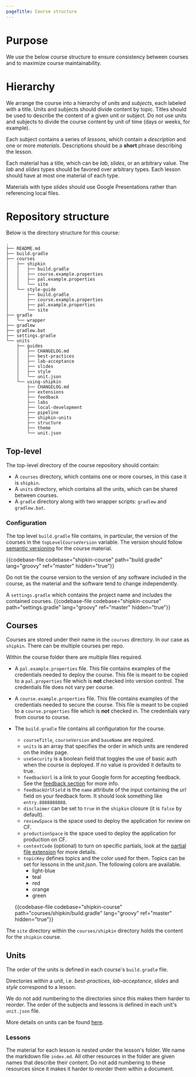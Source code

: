 ```yaml
---
pageTitle: Course structure
---
```


# Purpose

We use the below course structure to ensure consistency between courses
and to maximize course maintainability.

# Hierarchy

We arrange the course into a hierarchy of *units* and *subjects*, each
labeled with a title.
Units and subjects should divide content by topic.
Titles should be used to describe the content of a given unit or
subject.
Do not use units and subjects to divide the course content by unit of
time (days or weeks, for example).

Each subject contains a series of *lessons*, which contain a
*description* and one or more *materials*.
Descriptions should be a **short** phrase describing the lesson.

Each material has a title, which can be *lab*, *slides*, or an arbitrary
value.
The *lab* and *slides* types should be favored over arbitrary types.
Each lesson should have at most one material of each type.

Materials with type *slides* should use Google Presentations rather than
referencing local files.

# Repository structure

Below is the directory structure for this course:

```no-highlight
.
├── README.md
├── build.gradle
├── courses
│   ├── shipkin
│   │   ├── build.gradle
│   │   ├── course.example.properties
│   │   ├── pal.example.properties
│   │   └── site
│   └── style-guide
│       ├── build.gradle
│       ├── course.example.properties
│       ├── pal.example.properties
│       └── site
├── gradle
│   └── wrapper
├── gradlew
├── gradlew.bat
├── settings.gradle
└── units
    ├── guides
    │   ├── CHANGELOG.md
    │   ├── best-practices
    │   ├── lab-acceptance
    │   ├── slides
    │   ├── style
    │   └── unit.json
    └── using-shipkin
        ├── CHANGELOG.md
        ├── extensions
        ├── feedback
        ├── labs
        ├── local-development
        ├── pipeline
        ├── shipkin-units
        ├── structure
        ├── theme
        └── unit.json
```

## Top-level

The top-level directory of the course repository should contain:

-   A `courses` directory, which contains one or more courses, in this
    case it is `shipkin`.
-   A `units` directory, which contains all the units, which can be
    shared between courses.        
-   A `gradle` directory along with two wrapper scripts: `gradlew` and
    `gradlew.bat`.

### Configuration

The top level `build.gradle` file contains, in particular, the version
of the courses in the `topLevelCourseVersion` variable.
The version should follow [semantic versioning](https://semver.org/) for
the course material.

{{codebase-file codebase="shipkin-course" path="build.gradle" lang="groovy" ref="master" hidden="true"}}

Do not tie the course version to the version of any software included in
the course, as the material and the software tend to change
independently.

A `settings.gradle` which contains the project name and includes the
contained courses.
{{codebase-file codebase="shipkin-course" path="settings.gradle" lang="groovy" ref="master" hidden="true"}}

## Courses

Courses are stored under their name in the `courses` directory. 
In our case as `shipkin`.
There can be multiple courses per repo.

Within the course folder there are multiple files required.
-   A `pal.example.properties` file.
    This file contains examples of the credentials needed to deploy the
    course.
    This file is meant to be copied to a `pal.properties` file which is
    **not** checked into version control.
    The credentials file does not vary per course.
-   A `course.example.properties` file.
    This file contains examples of the credentials needed to secure the
    course.
    This file is meant to be copied to a `course.properties` file which
    is **not** checked in.
    The credentials vary from course to course.
 
-   The `build.gradle` file contains all configuration for the course. 
    -   `courseTitle`, `courseVersion` and `baseName` are required.
    -   `units` is an array that specifies the order in which units are
        rendered on the index page.
    -   `useSecurity` is a boolean field that toggles the use of basic
        auth when the course is deployed.
        If no value is provided it defaults to true.
    -   `feedbackUrl` is a link to your Google form for accepting
        feedback.
        See the [feedback section](../feedback/index.html) for more info.
    -   `feedbackUrlField` is the `name` attribute of the input
        containing the *url* field on your feedback form.
        It should look something like `entry.8888888888`.
    -   `disclaimer` can be set to `true` in the `shipkin` closure
        (it is `false` by default).
    -   `reviewSpace` is the space used to deploy the application for
        review on CF.
    -   `productionSpace` is the space used to deploy the application
        for production on CF.
    -   `contextCode` (optional) to turn on specific partials, look at
        the [partial file extension](../extensions/index.html#partial-file)
        for more details.
    -   `topicKey` defines topics and the color used for them.
        Topics can be set for lessons in the _unit.json_.
        The following colors are available.
        -   light-blue
        -   teal
        -   red
        -   orange
        -   green

    {{codebase-file codebase="shipkin-course" path="courses/shipkin/build.gradle" lang="groovy" ref="master" hidden="true"}}

The `site` directory within the `courses/shipkin` directory holds the
content for the `shipkin` course.

## Units

The order of the units is defined in each course's `build.gradle` file.

Directories within a unit, i.e. _best-practices_,
_lab-acceptance_, _slides_ and _style_ correspond to a lesson.

We do not add numbering to the directories since this makes them harder
to reorder.
The order of the subjects and lessons is defined in each unit's
`unit.json` file.

More details on units can be found [here](../shipkin-units/index.html).

### Lessons

The material for each lesson is nested under the lesson's folder.
We name the markdown file `index.md`.
All other resources in the folder are given names that describe their
content.
Do not add numbering to these resources since it makes it harder to
reorder them within a document.
